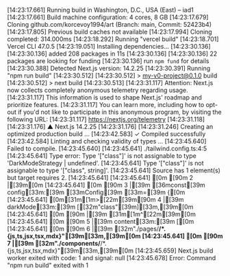 [14:23:17.661] Running build in Washington, D.C., USA (East) – iad1
[14:23:17.661] Build machine configuration: 4 cores, 8 GB
[14:23:17.679] Cloning github.com/korcevoy1994/art (Branch: main, Commit: 52423b4)
[14:23:17.805] Previous build caches not available
[14:23:17.994] Cloning completed: 314.000ms
[14:23:18.292] Running "vercel build"
[14:23:18.701] Vercel CLI 47.0.5
[14:23:19.051] Installing dependencies...
[14:23:30.136] 
[14:23:30.136] added 208 packages in 11s
[14:23:30.136] 
[14:23:30.136] 22 packages are looking for funding
[14:23:30.136]   run `npm fund` for details
[14:23:30.388] Detected Next.js version: 14.2.25
[14:23:30.391] Running "npm run build"
[14:23:30.512] 
[14:23:30.512] > my-v0-project@0.1.0 build
[14:23:30.512] > next build
[14:23:30.513] 
[14:23:31.117] Attention: Next.js now collects completely anonymous telemetry regarding usage.
[14:23:31.117] This information is used to shape Next.js' roadmap and prioritize features.
[14:23:31.117] You can learn more, including how to opt-out if you'd not like to participate in this anonymous program, by visiting the following URL:
[14:23:31.117] https://nextjs.org/telemetry
[14:23:31.118] 
[14:23:31.176]   ▲ Next.js 14.2.25
[14:23:31.176] 
[14:23:31.246]    Creating an optimized production build ...
[14:23:42.583]  ✓ Compiled successfully
[14:23:42.584]    Linting and checking validity of types ...
[14:23:45.640] Failed to compile.
[14:23:45.640] 
[14:23:45.641] ./tailwind.config.ts:4:5
[14:23:45.641] Type error: Type '["class"]' is not assignable to type 'DarkModeStrategy | undefined'.
[14:23:45.641]   Type '["class"]' is not assignable to type '["class", string]'.
[14:23:45.641]     Source has 1 element(s) but target requires 2.
[14:23:45.641] 
[14:23:45.641] [0m [90m 2 |[39m[0m
[14:23:45.641] [0m [90m 3 |[39m [36mconst[39m config[33m:[39m [33mConfig[39m [33m=[39m {[0m
[14:23:45.641] [0m[31m[1m>[22m[39m[90m 4 |[39m     darkMode[33m:[39m [[32m"class"[39m][33m,[39m[0m
[14:23:45.641] [0m [90m   |[39m     [31m[1m^[22m[39m[0m
[14:23:45.641] [0m [90m 5 |[39m     content[33m:[39m [[0m
[14:23:45.641] [0m [90m 6 |[39m     [32m"./pages/**/*.{js,ts,jsx,tsx,mdx}"[39m[33m,[39m[0m
[14:23:45.641] [0m [90m 7 |[39m     [32m"./components/**/*.{js,ts,jsx,tsx,mdx}"[39m[33m,[39m[0m
[14:23:45.659] Next.js build worker exited with code: 1 and signal: null
[14:23:45.678] Error: Command "npm run build" exited with 1